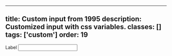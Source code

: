 <!--
 *              © 2025 Visa
 *
 * Licensed under the Apache License, Version 2.0 (the "License");
 * you may not use this file except in compliance with the License.
 * You may obtain a copy of the License at
 *
 *         http://www.apache.org/licenses/LICENSE-2.0
 *
 * Unless required by applicable law or agreed to in writing, software
 * distributed under the License is distributed on an "AS IS" BASIS,
 * WITHOUT WARRANTIES OR CONDITIONS OF ANY KIND, either express or implied.
 * See the License for the specific language governing permissions and
 * limitations under the License.
 *
 -->
---
title: Custom input from 1995
description: Customized input with css variables. 
classes: []
tags: ['custom']
order: 19
---

<style>
  .my-input-1995 { --typography-font-family: courier; --v-input-border-color: var(--palette-default-border); --v-input-border-size: var(--theme-border-size); --v-input-background: var(--palette-default-surface-1); } .my-label-1995 { --typography-font-family: courier; }
</style>
<div class="v-flex v-flex-row v-gap-4">
  <label class="v-label my-label-1995" for="input-test-1995">
    Label
  </label>
  <input class="v-input my-input-1995" id="input-test-1995" name="text-input-1995" type="text"/>
</div>

